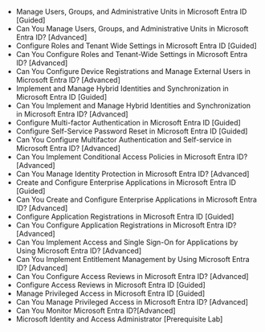 - Manage Users, Groups, and Administrative Units in Microsoft Entra ID [Guided]
- Can You Manage Users, Groups, and Administrative Units in Microsoft Entra ID? [Advanced]
- Configure Roles and Tenant Wide Settings in Microsoft Entra ID [Guided]
- Can You Configure Roles and Tenant-Wide Settings in Microsoft Entra ID? [Advanced]
- Can You Configure Device Registrations and Manage External Users in Microsoft Entra ID? [Advanced]
- Implement and Manage Hybrid Identities and Synchronization in Microsoft Entra ID [Guided]
- Can You Implement and Manage Hybrid Identities and Synchronization in Microsoft Entra ID? [Advanced]
- Configure Multi-factor Authentication in Microsoft Entra ID [Guided]
- Configure Self-Service Password Reset in Microsoft Entra ID [Guided]
- Can You Configure Multifactor Authentication and Self-service in Microsoft Entra ID? [Advanced]
- Can You Implement Conditional Access Policies in Microsoft Entra ID? [Advanced]
- Can You Manage Identity Protection in Microsoft Entra ID? [Advanced]
- Create and Configure Enterprise Applications in Microsoft Entra ID [Guided]
- Can You Create and Configure Enterprise Applications in Microsoft Entra ID? [Advanced]
- Configure Application Registrations in Microsoft Entra ID [Guided]
- Can You Configure Application Registrations in Microsoft Entra ID? [Advanced]
- Can You Implement Access and Single Sign-On for Applications by Using Microsoft Entra ID? [Advanced]
- Can You Implement Entitlement Management by Using Microsoft Entra ID? [Advanced]
- Can You Configure Access Reviews in Microsoft Entra ID? [Advanced]
- Configure Access Reviews in Microsoft Entra ID [Guided]
- Manage Privileged Access in Microsoft Entra ID [Guided]
- Can You Manage Privileged Access in Microsoft Entra ID? [Advanced]
- Can You Monitor Microsoft Entra ID?[Advanced]
- Microsoft Identity and Access Administrator [Prerequisite Lab]

